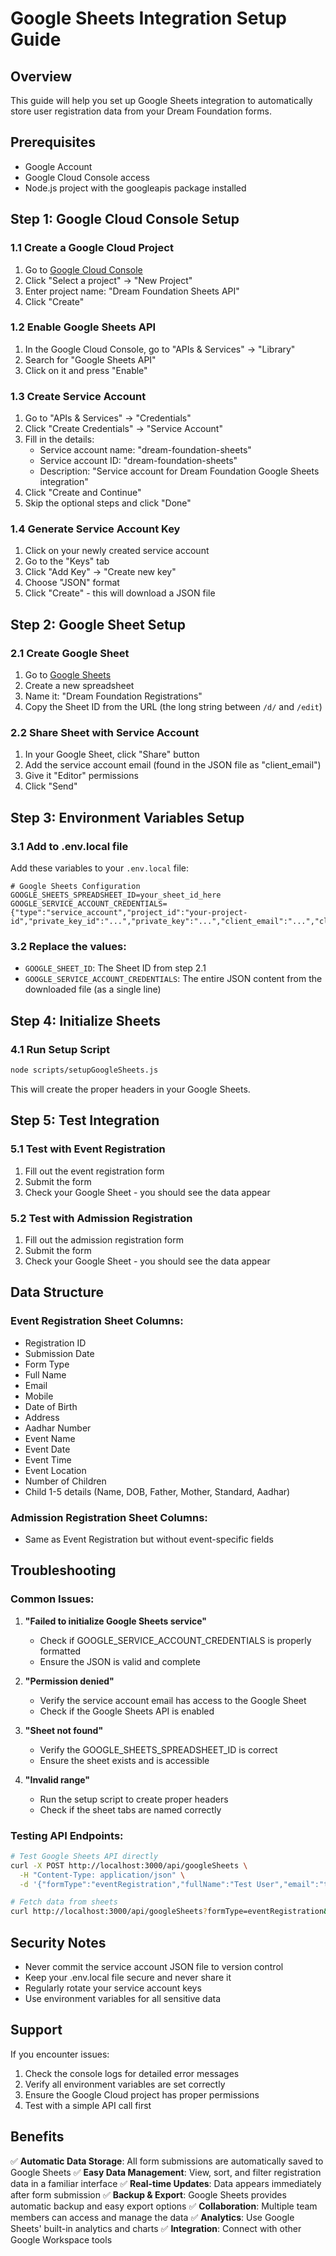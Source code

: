 # Google Sheets Integration Setup Guide

## Overview
This guide will help you set up Google Sheets integration to automatically store user registration data from your Dream Foundation forms.

## Prerequisites
- Google Account
- Google Cloud Console access
- Node.js project with the googleapis package installed

## Step 1: Google Cloud Console Setup

### 1.1 Create a Google Cloud Project
1. Go to [Google Cloud Console](https://console.cloud.google.com/)
2. Click "Select a project" → "New Project"
3. Enter project name: "Dream Foundation Sheets API"
4. Click "Create"

### 1.2 Enable Google Sheets API
1. In the Google Cloud Console, go to "APIs & Services" → "Library"
2. Search for "Google Sheets API"
3. Click on it and press "Enable"

### 1.3 Create Service Account
1. Go to "APIs & Services" → "Credentials"
2. Click "Create Credentials" → "Service Account"
3. Fill in the details:
   - Service account name: "dream-foundation-sheets"
   - Service account ID: "dream-foundation-sheets"
   - Description: "Service account for Dream Foundation Google Sheets integration"
4. Click "Create and Continue"
5. Skip the optional steps and click "Done"

### 1.4 Generate Service Account Key
1. Click on your newly created service account
2. Go to the "Keys" tab
3. Click "Add Key" → "Create new key"
4. Choose "JSON" format
5. Click "Create" - this will download a JSON file

## Step 2: Google Sheet Setup

### 2.1 Create Google Sheet
1. Go to [Google Sheets](https://sheets.google.com/)
2. Create a new spreadsheet
3. Name it: "Dream Foundation Registrations"
4. Copy the Sheet ID from the URL (the long string between `/d/` and `/edit`)

### 2.2 Share Sheet with Service Account
1. In your Google Sheet, click "Share" button
2. Add the service account email (found in the JSON file as "client_email")
3. Give it "Editor" permissions
4. Click "Send"

## Step 3: Environment Variables Setup

### 3.1 Add to .env.local file
Add these variables to your `.env.local` file:

```env
# Google Sheets Configuration
GOOGLE_SHEETS_SPREADSHEET_ID=your_sheet_id_here
GOOGLE_SERVICE_ACCOUNT_CREDENTIALS={"type":"service_account","project_id":"your-project-id","private_key_id":"...","private_key":"...","client_email":"...","client_id":"...","auth_uri":"...","token_uri":"...","auth_provider_x509_cert_url":"...","client_x509_cert_url":"..."}
```

### 3.2 Replace the values:
- `GOOGLE_SHEET_ID`: The Sheet ID from step 2.1
- `GOOGLE_SERVICE_ACCOUNT_CREDENTIALS`: The entire JSON content from the downloaded file (as a single line)

## Step 4: Initialize Sheets

### 4.1 Run Setup Script
```bash
node scripts/setupGoogleSheets.js
```

This will create the proper headers in your Google Sheets.

## Step 5: Test Integration

### 5.1 Test with Event Registration
1. Fill out the event registration form
2. Submit the form
3. Check your Google Sheet - you should see the data appear

### 5.2 Test with Admission Registration
1. Fill out the admission registration form
2. Submit the form
3. Check your Google Sheet - you should see the data appear

## Data Structure

### Event Registration Sheet Columns:
- Registration ID
- Submission Date
- Form Type
- Full Name
- Email
- Mobile
- Date of Birth
- Address
- Aadhar Number
- Event Name
- Event Date
- Event Time
- Event Location
- Number of Children
- Child 1-5 details (Name, DOB, Father, Mother, Standard, Aadhar)

### Admission Registration Sheet Columns:
- Same as Event Registration but without event-specific fields

## Troubleshooting

### Common Issues:

1. **"Failed to initialize Google Sheets service"**
   - Check if GOOGLE_SERVICE_ACCOUNT_CREDENTIALS is properly formatted
   - Ensure the JSON is valid and complete

2. **"Permission denied"**
   - Verify the service account email has access to the Google Sheet
   - Check if the Google Sheets API is enabled

3. **"Sheet not found"**
   - Verify the GOOGLE_SHEETS_SPREADSHEET_ID is correct
   - Ensure the sheet exists and is accessible

4. **"Invalid range"**
   - Run the setup script to create proper headers
   - Check if the sheet tabs are named correctly

### Testing API Endpoints:

```bash
# Test Google Sheets API directly
curl -X POST http://localhost:3000/api/googleSheets \
  -H "Content-Type: application/json" \
  -d '{"formType":"eventRegistration","fullName":"Test User","email":"test@example.com","mobile":"+91 1234567890"}'

# Fetch data from sheets
curl http://localhost:3000/api/googleSheets?formType=eventRegistration&limit=10
```

## Security Notes

- Never commit the service account JSON file to version control
- Keep your .env.local file secure and never share it
- Regularly rotate your service account keys
- Use environment variables for all sensitive data

## Support

If you encounter issues:
1. Check the console logs for detailed error messages
2. Verify all environment variables are set correctly
3. Ensure the Google Cloud project has proper permissions
4. Test with a simple API call first

## Benefits

✅ **Automatic Data Storage**: All form submissions are automatically saved to Google Sheets
✅ **Easy Data Management**: View, sort, and filter registration data in a familiar interface
✅ **Real-time Updates**: Data appears immediately after form submission
✅ **Backup & Export**: Google Sheets provides automatic backup and easy export options
✅ **Collaboration**: Multiple team members can access and manage the data
✅ **Analytics**: Use Google Sheets' built-in analytics and charts
✅ **Integration**: Connect with other Google Workspace tools
